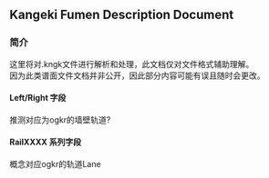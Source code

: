 ﻿## Kangeki Fumen Description Document

### 简介
这里将对.kngk文件进行解析和处理，此文档仅对文件格式辅助理解。<br>
因为此类谱面文件文档并非公开，因此部分内容可能有误且随时会更改。

####  Left/Right 字段
推测对应为ogkr的墙壁轨道?

#### RailXXXX 系列字段
概念对应ogkr的轨道Lane

